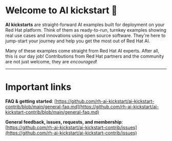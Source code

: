 # Welcome to AI kickstart :wave: 

**AI kickstarts** are straight-forward AI examples built for deployment on
your Red Hat platform. Think of them as ready-to-run, turnkey examples showing
real use cases and innovations using open source software. They're here to
jump-start your journey and help you get the most out of Red Hat AI.


Many of these examples come straight from Red Hat AI experts. After all, this is
our day job! Contributions from Red Hat partners and the community are not just
welcome, they are *encouraged*!


---
# Important links

**FAQ & getting started**:
[https://github.com/rh-ai-kickstart/ai-kickstart-contrib/blob/main/general-faq.md](https://github.com/rh-ai-kickstart/ai-kickstart-contrib/blob/main/general-faq.md)

**General feedback, issues, requests, and membership**:
[https://github.com/rh-ai-kickstart/ai-kickstart-contrib/issues](https://github.com/rh-ai-kickstart/ai-kickstart-contrib/issues)
